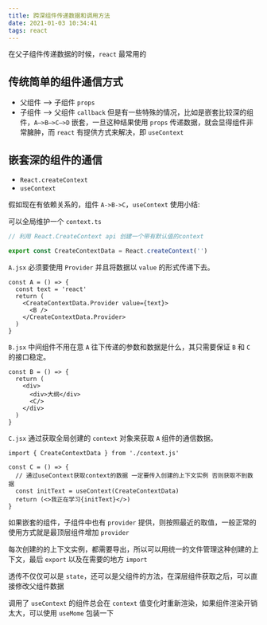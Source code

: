 ```yaml
---
title: 跨深组件传递数据和调用方法
date: 2021-01-03 10:34:41
tags: react
---
```


在父子组件传递数据的时候，`react` 最常用的

## 传统简单的组件通信方式

- 父组件 —> 子组件 `props`
- 子组件 —> 父组件 `callback`
  但是有一些特殊的情况，比如是嵌套比较深的组件，`A—>B—>C—>D` 嵌套，一旦这种结果使用 `props` 传递数据，就会显得组件非常臃肿，而 `react` 有提供方式来解决，即 `useContext`

## 嵌套深的组件的通信

- `React.createContext`
- `useContext`

假如现在有依赖关系的，组件 `A->B->C`，`useContext` 使用小结:

可以全局维护一个 `context.ts`

```ts
// 利用 React.CreateContext api 创建一个带有默认值的context

export const CreateContextData = React.createContext('')
```

`A.jsx`
必须要使用 `Provider` 并且将数据以 `value` 的形式传递下去。

```tsx
const A = () => {
  const text = 'react'
  return (
    <CreateContextData.Provider value={text}>
      <B />
    </CreateContextData.Provider>
  )
}
```

`B.jsx`
中间组件不用在意 `A` 往下传递的参数和数据是什么，其只需要保证 `B` 和 `C` 的接口稳定。

```tsx
const B = () => {
  return (
    <div>
      <div>大纲</div>
      <C/>
    </div>
  )
}
```

`C.jsx`
通过获取全局创建的 `context` 对象来获取 `A` 组件的通信数据。

```tsx
import { CreateContextData } from './context.js'

const C = () => {
  // 通过useContext获取context的数据 一定要传入创建的上下文实例 否则获取不到数据
  const initText = useContext(CreateContextData)
  return (<>我正在学习{initText}</>)
}
```

如果嵌套的组件，子组件中也有 `provider` 提供，则按照最近的取值，一般正常的使用方式就是最顶层组件增加 `provider`

每次创建的的上下文实例，都需要导出，所以可以用统一的文件管理这种创建的上下文，最后 `export` 以及在需要的地方 `import`

透传不仅仅可以是 `state`，还可以是父组件的方法，在深层组件获取之后，可以直接修改父组件数据

调用了 `useContext` 的组件总会在 `context` 值变化时重新渲染，如果组件渲染开销太大，可以使用 `useMome` 包装一下
